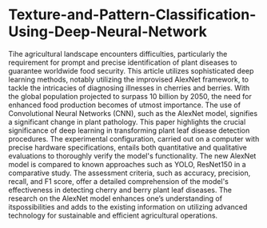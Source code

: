 # Texture-and-Pattern-Classification-Using-Deep-Neural-Network
Tihe agricultural landscape encounters difficulties, particularly the requirement for prompt and precise identification of plant diseases to guarantee worldwide food security. 
This article utilizes sophisticated deep learning methods, notably utilizing the improvised AlexNet framework, to tackle the intricacies of diagnosing illnesses in cherries and berries. With the global population projected to surpass 10 billion by 2050, the need for enhanced food production becomes of utmost importance. 
The use of Convolutional Neural Networks (CNN), such as the AlexNet model, signifies a significant change in plant pathology. This paper highlights the crucial significance of deep learning in transforming plant leaf disease detection procedures. The experimental configuration, carried out on a computer with precise hardware specifications, entails both quantitative and qualitative evaluations to thoroughly verify the model's functionality. The new AlexNet model is compared to known approaches such as YOLO, ResNet150 in a comparative study. The assessment criteria, such as accuracy, precision, recall, and F1 score, offer a detailed comprehension of the model's effectiveness in detecting cherry and berry plant leaf diseases. The research on the AlexNet model enhances one’s understanding of itspossibilities and adds to the existing information on utilizing advanced technology for sustainable and efficient agricultural operations.
